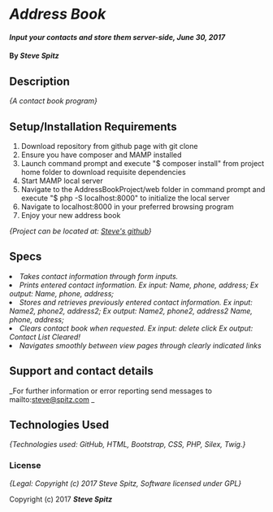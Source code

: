 # _Address Book_

#### _Input your contacts and store them server-side, June 30, 2017_

#### By _**Steve Spitz**_

## Description

_{A contact book program}_

## Setup/Installation Requirements
1. Download repository from github page with git clone
2. Ensure you have composer and MAMP installed
3. Launch command prompt and execute "$ composer install" from project home folder to download requisite dependencies
4. Start MAMP local server
5. Navigate to the AddressBookProject/web folder in command prompt and execute "$ php -S localhost:8000" to initialize the local server
6. Navigate to localhost:8000 in your preferred browsing program
7. Enjoy your new address book

_{Project can be located at: <a href=https://github.com/Gingerbolt/AddressBookProject> Steve's github</a>}_

## Specs

_<li> Takes contact information through form inputs. </li>_
_<li> Prints entered contact information.
Ex input: Name, phone, address;
Ex output: Name, phone, address; </li>_
_<li> Stores and retrieves previously entered contact information.
Ex input: Name2, phone2, address2;
Ex output:
Name2, phone2, address2
Name, phone, address; </li>_
_<li> Clears contact book when requested.
Ex input: delete *click*
Ex output: Contact List Cleared! </li>_
_<li> Navigates smoothly between view pages through clearly indicated links </li>_

## Support and contact details

_For further information or error reporting send messages to mailto:steve@spitz.com _

## Technologies Used

_{Technologies used: GitHub, HTML, Bootstrap, CSS, PHP, Silex, Twig.}_

### License

*{Legal: Copyright (c) 2017 Steve Spitz, Software licensed under GPL}*

Copyright (c) 2017 **_Steve Spitz_**
